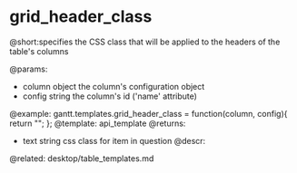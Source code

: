 grid_header_class
=============
@short:specifies the CSS class that will be applied to the headers of the table's columns
	
@params:
- column	object	the column's configuration object
- config	string	the column's id ('name' attribute)


@example:
gantt.templates.grid_header_class = function(column, config){
	return "";
};
@template:	api_template
@returns:
- text		string		css class for item in question
@descr:


@related:
	desktop/table_templates.md